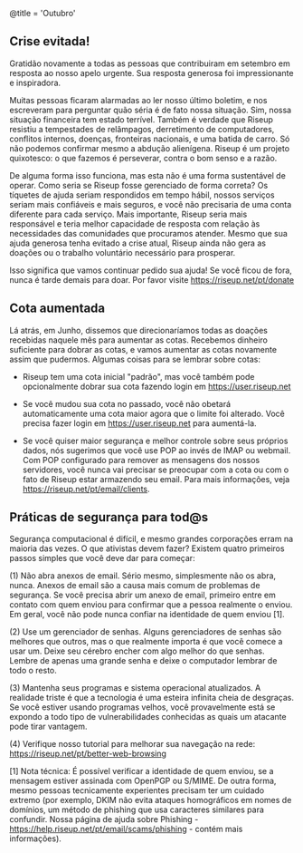 @title = 'Outubro'

Crise evitada!
----------------------------------------------------------

Gratidão novamente a todas as pessoas que contribuiram em setembro em resposta ao nosso apelo urgente. Sua resposta generosa foi impressionante e inspiradora. 

Muitas pessoas ficaram alarmadas ao ler nosso último boletim, e nos escreveram para perguntar quão séria é de fato nossa situação. Sim, nossa situação financeira tem estado terrível. Também é verdade que Riseup resistiu a tempestades de relâmpagos, derretimento de computadores, conflitos internos, doenças, fronteiras nacionais, e uma batida de carro. Só não podemos confirmar mesmo a abdução alienígena. Riseup é um projeto quixotesco: o que fazemos é perseverar, contra o bom senso e a razão. 

De alguma forma isso funciona, mas esta não é uma forma sustentável de operar. Como seria se Riseup fosse gerenciado de forma correta? Os tíquetes de ajuda seriam respondidos em tempo hábil, nossos serviços seriam mais confiáveis e mais seguros, e você não precisaria de uma conta diferente para cada serviço. Mais importante, Riseup seria mais responsável e teria melhor capacidade de resposta com relação às necessidades das comunidades que procuramos atender. Mesmo que sua ajuda generosa tenha evitado a crise atual, Riseup ainda não gera as doações ou o trabalho voluntário necessário para prosperar. 

Isso significa que vamos continuar pedido sua ajuda! Se você ficou de fora, nunca é tarde demais para doar. Por favor visite https://riseup.net/pt/donate 

Cota aumentada
----------------------------------------------------------

Lá atrás, em Junho, dissemos que direcionaríamos todas as doações recebidas naquele mês para aumentar as cotas. Recebemos dinheiro suficiente para dobrar as cotas, e vamos aumentar as cotas novamente assim que pudermos. Algumas coisas para se lembrar sobre cotas: 

* Riseup tem uma cota inicial "padrão", mas você também pode opcionalmente dobrar sua cota fazendo login em https://user.riseup.net 

* Se você mudou sua cota no passado, você não obetará automaticamente uma cota maior agora que o limite foi alterado. Você precisa fazer login em https://user.riseup.net para aumentá-la. 

* Se você quiser maior segurança e melhor controle sobre seus próprios dados, nós sugerimos que você use POP ao invés de IMAP ou webmail. Com POP configurado para remover as mensagens dos nossos servidores, você nunca vai precisar se preocupar com a cota ou com o fato de Riseup estar armazendo seu email. Para mais informações, veja https://riseup.net/pt/email/clients. 


Práticas de segurança para tod@s
----------------------------------------------------------

Segurança computacional é difícil, e mesmo grandes corporações erram na maioria das vezes. O que ativistas devem fazer? Existem quatro primeiros passos simples que você deve dar para começar: 

(1) Não abra anexos de email. Sério mesmo, simplesmente não os abra, nunca. Anexos de email são a causa mais comum de problemas de segurança. Se você precisa abrir um anexo de email, primeiro entre em contato com quem enviou para confirmar que a pessoa realmente o enviou. Em geral, você não pode nunca confiar na identidade de quem enviou [1]. 

(2) Use um gerenciador de senhas. Alguns gerenciadores de senhas são melhores que outros, mas o que realmente importa é que você comece a usar um. Deixe seu cérebro encher com algo melhor do que senhas. Lembre de apenas uma grande senha e deixe o computador lembrar de todo o resto. 

(3) Mantenha seus programas e sistema operacional atualizados. A realidade triste é que a tecnologia é uma esteira infinita cheia de desgraças. Se você estiver usando programas velhos, você provavelmente está se expondo a todo tipo de vulnerabilidades conhecidas as quais um atacante pode tirar vantagem. 

(4) Verifique nosso tutorial para melhorar sua navegação na rede: https://riseup.net/pt/better-web-browsing 

[1] Nota técnica: É possível verificar a identidade de quem enviou, se a mensagem estiver assinada com OpenPGP ou S/MIME. De outra forma, mesmo pessoas tecnicamente experientes precisam ter um cuidado extremo (por exemplo, DKIM não evita ataques homográficos em nomes de domínios, um método de phishing que usa caracteres similares para confundir. Nossa página de ajuda sobre Phishing - https://help.riseup.net/pt/email/scams/phishing - contém mais informações).
